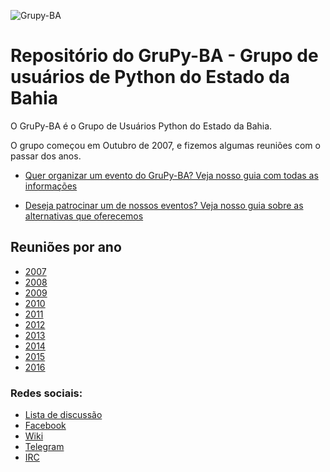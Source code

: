 ![Grupy-BA](https://raw.githubusercontent.com/grupy-ba/logo/master/logo-grupy.png)

# Repositório do GruPy-BA - Grupo de usuários de Python do Estado da Bahia

O GruPy-BA é o Grupo de Usuários Python do Estado da Bahia.

O grupo começou em Outubro de 2007, e fizemos algumas reuniões com o passar dos anos.

- [Quer organizar um evento do GruPy-BA? Veja nosso guia com todas as informações](https://github.com/grupy-ba/encontros/blob/master/como-organizar-um-grupy-ba.md)

- [Deseja patrocinar um de nossos eventos? Veja nosso guia sobre as alternativas que oferecemos](https://github.com/grupy-ba/encontros/blob/master/patrocinio-grupy-ba.md)

## Reuniões por ano

- [2007](https://github.com/grupy-sp/encontros/tree/master/2007)
- [2008](https://github.com/grupy-sp/encontros/tree/master/2008)
- [2009](https://github.com/grupy-sp/encontros/tree/master/2009)
- [2010](https://github.com/grupy-sp/encontros/tree/master/2010)
- [2011](https://github.com/grupy-sp/encontros/tree/master/2011)
- [2012](https://github.com/grupy-sp/encontros/tree/master/2012)
- [2013](https://github.com/grupy-sp/encontros/tree/master/2013)
- [2014](https://github.com/grupy-sp/encontros/tree/master/2014)
- [2015](https://github.com/grupy-sp/encontros/tree/master/2015)
- [2016](https://github.com/grupy-sp/encontros/tree/master/2016)


### Redes sociais:

* [Lista de discussão](https://groups.google.com/forum/#!forum/grupy-ba)
* [Facebook](https://www.facebook.com/groups/grupyba/)
* [Wiki](http://wiki.python.org.br/GrupyBA)
* [Telegram](http://bit.ly/GruPy-BA)
* [IRC](http://webchat.freenode.net/?channels=grupy-ba)
